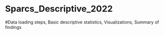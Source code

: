 # Sparcs_Descriptive_2022
#Data loading steps, Basic descriptive statistics, Visualizations, Summary of findings
